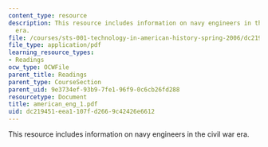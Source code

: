 ```yaml
---
content_type: resource
description: This resource includes information on navy engineers in the civil war
  era.
file: /courses/sts-001-technology-in-american-history-spring-2006/dc219451eea1107fd2669c42426e6612_american_eng_1.pdf
file_type: application/pdf
learning_resource_types:
- Readings
ocw_type: OCWFile
parent_title: Readings
parent_type: CourseSection
parent_uid: 9e3734ef-93b9-7fe1-96f9-0c6cb26fd288
resourcetype: Document
title: american_eng_1.pdf
uid: dc219451-eea1-107f-d266-9c42426e6612
---
```

This resource includes information on navy engineers in the civil war era.

